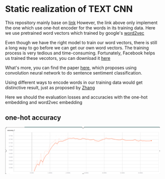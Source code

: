 # Static realization of TEXT CNN
This repository mainly base on [link](https://github.com/dennybritz/cnn-text-classification-tf)
However, the link above only implement the one which use one-hot encoder for the words in its training data.
Here we use pretrained word vectors which trained by google's [word2vec](https://papers.nips.cc/paper/5021-distributed-representations-of-words-and-phrases-and-their-compositionality.pdf)


Even though we have the right model to train our word vectors, there is still a long way to go before we can get our own word vectors. The training process is very tedious and time-consuming. Fortunately, Facebook helps us trained these vecotors, you can download it [here](https://github.com/facebookresearch/fastText/blob/master/docs/crawl-vectors.md)

What's more, you can find the paper [here](http://arxiv.org/abs/1408.5882), which proposes using convolution neural network to do sentence sentiment classification.

Using different ways to encode words in our training data would get distinctive result, just as proposed by [Zhang](https://arxiv.org/abs/1510.03820)

Here we should the evaluation losses and accuracies with the one-hot embedding and word2vec embedding

## one-hot accuracy

![](one_hot_dev_accuracy.png)

